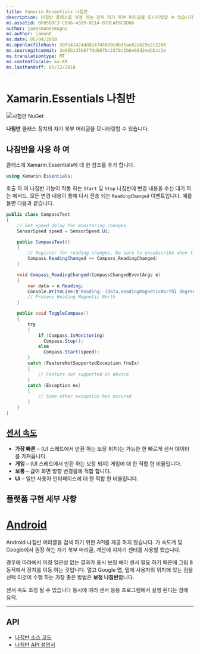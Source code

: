 ```yaml
---
title: Xamarin.Essentials 나침반
description: 나침반 클래스를 사용 하는 장치 자기 북부 머리글을 모니터링할 수 있습니다.
ms.assetid: BF85B0C3-C686-43D9-811A-07DCAF8CDD86
author: jamesmontemagno
ms.author: jamont
ms.date: 05/04/2018
ms.openlocfilehash: 39f141424ddd247458b9c8b35ae02ab29e2c2206
ms.sourcegitcommit: 3e05b135b6ff0d607bc2378c1b6e66d2eebbcc3e
ms.translationtype: MT
ms.contentlocale: ko-KR
ms.lasthandoff: 05/12/2018
---
```

# <a name="xamarinessentials-compass"></a>Xamarin.Essentials 나침반

![시험판 NuGet](~/media/shared/pre-release.png)

**나침반** 클래스 장치의 자기 북부 머리글을 모니터링할 수 있습니다.

## <a name="using-compass"></a>나침반을 사용 하 여

클래스에 Xamarin.Essentials에 대 한 참조를 추가 합니다.

```csharp
using Xamarin.Essentials;
```

호출 하 여 나침반 기능이 작동 하는 `Start` 및 `Stop` 나침반에 변경 내용을 수신 대기 하는 메서드. 모든 변경 내용이 통해 다시 전송 되는 `ReadingChanged` 이벤트입니다. 예를 들면 다음과 같습니다.

```csharp
public class CompassTest
{
    // Set speed delay for monitoring changes.
    SensorSpeed speed = SensorSpeed.Ui;

    public CompassTest()
    {
        // Register for reading changes, be sure to unsubscribe when finished
        Compass.ReadingChanged += Compass_ReadingChanged;
    }

    void Compass_ReadingChanged(CompassChangedEventArgs e)
    {
        var data = e.Reading;
        Console.WriteLine($"Reading: {data.HeadingMagneticNorth} degrees");
        // Process Heading Magnetic North
    }

    public void ToggleCompass()
    {
        try
        {
            if (Compass.IsMonitoring)
              Compass.Stop();
            else
              Compass.Start(speed);
        }
        catch (FeatureNotSupportedException fnsEx)
        {
            // Feature not supported on device
        }
        catch (Exception ex)
        {
            // Some other exception has occured
        }
    }
}
```

## <a name="sensor-speedxrefxamarinessentialssensorspeed"></a>[센서 속도](xref:Xamarin.Essentials.SensorSpeed)

- **가장 빠른** – (UI 스레드에서 반환 하는 보장 되지)는 가능한 한 빠르게 센서 데이터를 가져옵니다.
- **게임** – (UI 스레드에서 반환 하는 보장 되지) 게임에 대 한 적합 한 비율입니다.
- **보통** – 급여 화면 방향 변경을에 적합 합니다.
- **Ui** – 일반 사용자 인터페이스에 대 한 적합 한 비율입니다.

## <a name="platform-implementation-specifics"></a>플랫폼 구현 세부 사항

# <a name="androidtabandroid"></a>[Android](#tab/android)

Android 나침반 머리글을 검색 하기 위한 API를 제공 하지 않습니다. 가 속도계 및 Google에서 권장 하는 자기 북부 머리글, 계산에 지자기 센터를 사용할 했습니다. 

경우에 따라에서 미정 일관성 없는 결과가 표시 보정 해야 센서 필요 하기 때문에 그림 8 동작에서 장치를 이동 하는 것입니다. 열고 Google 맵, 탭에 사용자의 위치에 있는 점을 선택 이것이 수행 하는 가장 좋은 방법은 **보정 나침반**합니다.

센서 속도 조정 될 수 있습니다 동시에 여러 센서 응용 프로그램에서 실행 된다는 점에 유의.

--------------

## <a name="api"></a>API

- [나침반 소스 코드](https://github.com/xamarin/Essentials/tree/master/Xamarin.Essentials/Compass)
- [나침반 API 설명서](xref:Xamarin.Essentials.Compass)
